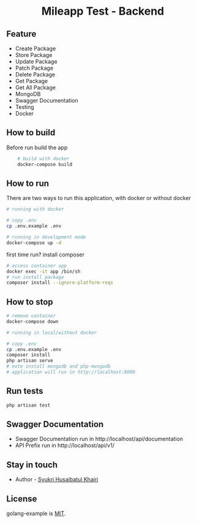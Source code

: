 <h1 align="center">Mileapp Test - Backend</h1>

## Feature

- Create Package 
- Store Package 
- Update Package 
- Patch Package 
- Delete Package 
- Get Package 
- Get All Package 
- MongoDB
- Swagger Documentation  
- Testing  
- Docker  






## How to build

Before run build the app

```bash
    # build with docker
    docker-compose build
```

## How to run

There are two ways to run this application, with docker or without docker

```bash
# running with docker

# copy .env
cp .env.example .env

# running in development mode
docker-compose up -d
```
first time run? install composer 

```bash
# access container app
docker exec -it app /bin/sh 
# run install package 
composer install --ignore-platform-reqs
```

## How to stop

```bash
# remove container
docker-compose down
```



```bash
# running in local/without docker

# copy .env
cp .env.example .env
composer install
php artisan serve
# note install mongodb and php-mongodb
# application will run in http://localhost:8000

```

## Run tests

```bash
php artisan test
```
## Swagger Documentation 

- Swagger Documentation run in http://localhost/api/documentation
- API Prefix run in http://localhost/api/v1/


## Stay in touch

* Author - [Syukri Husaibatul Khairi](https://www.linkedin.com/in/syukri-husaibatul-khairi-a6297314b/)

## License

golang-example is [MIT](LICENSE).
